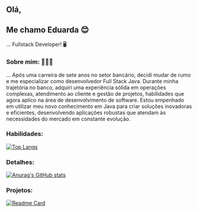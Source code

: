 ## Olá,
## Me chamo Eduarda 😊
... Fullstack Developer! 🖥
### Sobre mim: 👩🏻‍🦰
... Após uma carreira de sete anos no setor bancário, decidi mudar de rumo e me especializar como desenvolvedor Full Stack Java. Durante minha trajetória no banco, adquiri uma experiência sólida em operações complexas, atendimento ao cliente e gestão de projetos, habilidades que agora aplico na área de desenvolvimento de software. Estou empenhado em utilizar meu novo conhecimento em Java para criar soluções inovadoras e eficientes, desenvolvendo aplicações robustas que atendam às necessidades do mercado em constante evolução.

### Habilidades: 

[![Top Langs](https://github-readme-stats.vercel.app/api/top-langs/?username=dudda-soares&layout=donut&theme=dracula)](https://github.com/anuraghazra/github-readme-stats)

### Detalhes:

[![Anurag's GitHub stats](https://github-readme-stats.vercel.app/api?username=dudda-soares&show_icons=true&theme=dracula)](https://github.com/anuraghazra/github-readme-stats)

### Projetos:

[![Readme Card](https://github-readme-stats.vercel.app/api/pin/?username=dudda-soares&repo=dudda-soares&theme=dracula)](https://github.com/anuraghazra/github-readme-stats)




